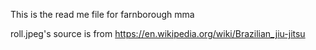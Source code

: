 This is the read me file for farnborough mma

roll.jpeg's source is from https://en.wikipedia.org/wiki/Brazilian_jiu-jitsu
